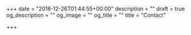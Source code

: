 +++
date = "2018-12-26T01:44:55+00:00"
description = ""
draft = true
og_description = ""
og_image = ""
og_title = ""
title = "Contact"

+++

